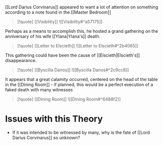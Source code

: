 [[Lord Darius Corvinarus]] appeared to want a lot of attention on something according to a note found in the [[Master Bedroom]]

>[!quote] [[Visibility]]
>![[Visibility#^a57175]]

Perhaps as a means to accomplish this, he hosted a grand gathering on the anniversary of his wife [[Ylana|Ylana's]] death.

>[!quote] [[Letter to Elscieth]]
>![[Letter to Elscieth#^2b4065]]

This gathering could have been the cause of [[Elscieth|Elscieth's]] disappearance.

>[!quote] [[Byscilla Danos]]
>![[Byscilla Danos#^2c9cc8]]

It appears that a great calamity occurred, centered on the head of the table in the [[Dining Room]] - if planned, this would be a perfect execution of a faked death with many witnesses

>[!quote] [[Dining Room]]
>![[Dining Room#^6488f2]]

# Issues with this Theory
- If it was intended to be witnessed by many, why is the fate of [[Lord Darius Corvinarus]] so unknown?